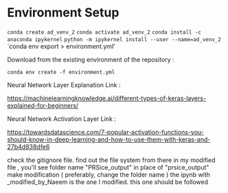 # Environment Setup

`conda create ad_venv_2`
`conda activate ad_venv_2`
`conda install -c anaconda ipykernel`
`python -m ipykernel install --user --name=ad_venv_2`
`conda env export > environment.yml'

Download from the existing environment of the repository :

`conda env create -f environment.yml`

Neural Network Layer Explanation Link :

https://machinelearningknowledge.ai/different-types-of-keras-layers-explained-for-beginners/

Neural Network Activation Layer Link :

https://towardsdatascience.com/7-popular-activation-functions-you-should-know-in-deep-learning-and-how-to-use-them-with-keras-and-27b4d838dfe6

check the gitignore file. find out the file system from there
in my modified file , you'll see folder name "PRSice_output" in place of "prsice_output" make modification ( preferably, change the folder name )
the ipynb with _modified_by_Naeem is the one I modified. this one should be followed
